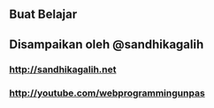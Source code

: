 ## Buat Belajar
## Disampaikan oleh @sandhikagalih
### http://sandhikagalih.net
### http://youtube.com/webprogrammingunpas


